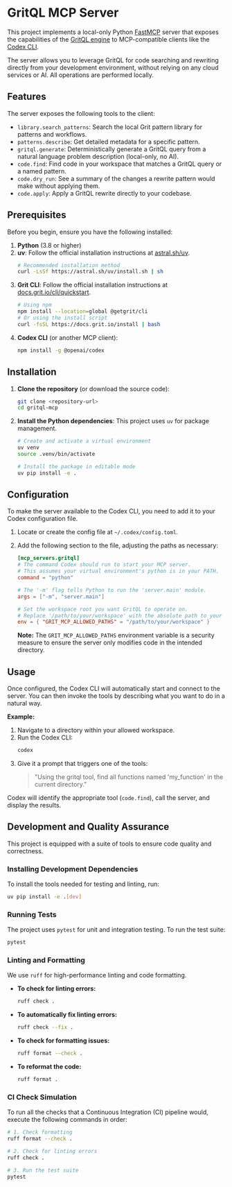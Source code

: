 # GritQL MCP Server

This project implements a local-only Python [FastMCP](https://gofastmcp.com/) server that exposes the capabilities of the [GritQL engine](https://docs.grit.io/) to MCP-compatible clients like the [Codex CLI](https://github.com/openai/codex).

The server allows you to leverage GritQL for code searching and rewriting directly from your development environment, without relying on any cloud services or AI. All operations are performed locally.

## Features

The server exposes the following tools to the client:

-   `library.search_patterns`: Search the local Grit pattern library for patterns and workflows.
-   `patterns.describe`: Get detailed metadata for a specific pattern.
-   `gritql.generate`: Deterministically generate a GritQL query from a natural language problem description (local-only, no AI).
-   `code.find`: Find code in your workspace that matches a GritQL query or a named pattern.
-   `code.dry_run`: See a summary of the changes a rewrite pattern would make without applying them.
-   `code.apply`: Apply a GritQL rewrite directly to your codebase.

## Prerequisites

Before you begin, ensure you have the following installed:

1.  **Python** (3.8 or higher)
2.  **uv**: Follow the official installation instructions at [astral.sh/uv](https://astral.sh/uv).
    ```bash
    # Recommended installation method
    curl -LsSf https://astral.sh/uv/install.sh | sh
    ```
3.  **Grit CLI**: Follow the official installation instructions at [docs.grit.io/cli/quickstart](https://docs.grit.io/cli/quickstart).
    ```bash
    # Using npm
    npm install --location=global @getgrit/cli
    # Or using the install script
    curl -fsSL https://docs.grit.io/install | bash
    ```
4.  **Codex CLI** (or another MCP client):
    ```bash
    npm install -g @openai/codex
    ```

## Installation

1.  **Clone the repository** (or download the source code):
    ```bash
    git clone <repository-url>
    cd gritql-mcp
    ```

2.  **Install the Python dependencies**:
    This project uses `uv` for package management.
    ```bash
    # Create and activate a virtual environment
    uv venv
    source .venv/bin/activate

    # Install the package in editable mode
    uv pip install -e .
    ```

## Configuration

To make the server available to the Codex CLI, you need to add it to your Codex configuration file.

1.  Locate or create the config file at `~/.codex/config.toml`.

2.  Add the following section to the file, adjusting the paths as necessary:

    ```toml
    [mcp_servers.gritql]
    # The command Codex should run to start your MCP server.
    # This assumes your virtual environment's python is in your PATH.
    command = "python"

    # The '-m' flag tells Python to run the 'server.main' module.
    args = ["-m", "server.main"]

    # Set the workspace root you want GritQL to operate on.
    # Replace '/path/to/your/workspace' with the absolute path to your code.
    env = { "GRIT_MCP_ALLOWED_PATHS" = "/path/to/your/workspace" }
    ```
    **Note:** The `GRIT_MCP_ALLOWED_PATHS` environment variable is a security measure to ensure the server only modifies code in the intended directory.

## Usage

Once configured, the Codex CLI will automatically start and connect to the server. You can then invoke the tools by describing what you want to do in a natural way.

**Example:**

1.  Navigate to a directory within your allowed workspace.
2.  Run the Codex CLI:
    ```bash
    codex
    ```
3.  Give it a prompt that triggers one of the tools:
    > "Using the gritql tool, find all functions named 'my_function' in the current directory."

Codex will identify the appropriate tool (`code.find`), call the server, and display the results.

## Development and Quality Assurance

This project is equipped with a suite of tools to ensure code quality and correctness.

### Installing Development Dependencies

To install the tools needed for testing and linting, run:
```bash
uv pip install -e .[dev]
```

### Running Tests

The project uses `pytest` for unit and integration testing. To run the test suite:
```bash
pytest
```

### Linting and Formatting

We use `ruff` for high-performance linting and code formatting.

-   **To check for linting errors:**
    ```bash
    ruff check .
    ```
-   **To automatically fix linting errors:**
    ```bash
    ruff check --fix .
    ```
-   **To check for formatting issues:**
    ```bash
    ruff format --check .
    ```
-   **To reformat the code:**
    ```bash
    ruff format .
    ```

### CI Check Simulation

To run all the checks that a Continuous Integration (CI) pipeline would, execute the following commands in order:

```bash
# 1. Check formatting
ruff format --check .

# 2. Check for linting errors
ruff check .

# 3. Run the test suite
pytest
```